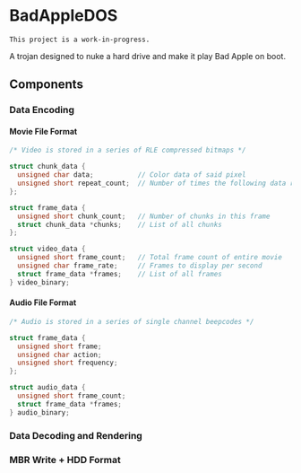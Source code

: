 # BadAppleDOS
`This project is a work-in-progress.`

A trojan designed to nuke a hard drive and make it play Bad Apple on boot.

## Components

### Data Encoding
#### Movie File Format
``` c
/* Video is stored in a series of RLE compressed bitmaps */

struct chunk_data {
  unsigned char data;           // Color data of said pixel
  unsigned short repeat_count;  // Number of times the following data repeats
};

struct frame_data {
  unsigned short chunk_count;   // Number of chunks in this frame
  struct chunk_data *chunks;    // List of all chunks
};

struct video_data {
  unsigned short frame_count;   // Total frame count of entire movie
  unsigned char frame_rate;     // Frames to display per second
  struct frame_data *frames;    // List of all frames
} video_binary;

```

#### Audio File Format
``` c
/* Audio is stored in a series of single channel beepcodes */

struct frame_data {
  unsigned short frame;
  unsigned char action;
  unsigned short frequency;
};

struct audio_data {
  unsigned short frame_count;
  struct frame_data *frames;
} audio_binary;

```
### Data Decoding and Rendering

### MBR Write + HDD Format
